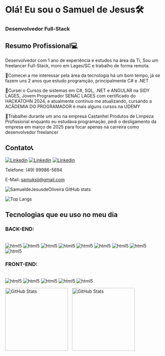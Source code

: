 

# Olá! Eu sou o Samuel de Jesus🛠️

### Desenvolvedor Full-Stack

## Resumo Profissional💻

 Desenvolvedor com 1 ano de experiência e estudos na área da Ti, Sou um freelancer Full-Stack, moro em Lages/SC e trabalho de forma remota.

📔Comecei a me interessar pela área da tecnologia há um bom tempo, já se fazem uns 2 anos que estudo programção, principalmente C# e .NET

📔Cursei o Cursos de sistemas em C#, SQL, .NET e ANGULAR na SIDY LAGES, Jovem Programador SENAC LAGES com certificado do HACKATOHN 2024, e atualmente continuo me atualizando, cursando a ACÂDEMIA DO PROGRAMADOR e mais alguns cursos na UDEMY

💼Trabalhei durante um ano na empresa Castanhel Produtos de Limpeza Profissional enquanto eu estudava programação, pedi o desligamento da empresa em março de 2025 para focar apenas na carreira como desenvolvedor freelancer

## Contato📞

[![Linkedin](https://img.shields.io/badge/LinkedIn-0077B5?style=for-the-badge&logo=linkedin&logoColor=white)](https://www.linkedin.com/in/samueldejesusdeoliveira/)
[![Linkedin](https://img.shields.io/badge/Instagram-E4405F?style=for-the-badge&logo=instagram&logoColor=white)](https://www.instagram.com/samueks_320/?next=%2F)
[![Linkedin](https://img.shields.io/badge/Gmail-D14836?style=for-the-badge&logo=gmail&logoColor=white)](https://mail.google.com/mail/u/0/?tab=rm&ogbl#drafts?compose=CllgCKCCSZhqQLhNKrKTvqTMNShDMPjMmnLvjxkTzBftsvdKgRBmfzczRfDBVtZqPZmtBnRQgsV)

Telefone: (49) 99986-5694

E-Mail: samuksjj@gmail.com

![SamueldeJesusdeOliveira GitHub stats](https://github-readme-stats.vercel.app/api?username=SamueldeJeusdeOliveira&show_icons=true&theme=merko)

![Top Langs](https://github-readme-stats.vercel.app/api/top-langs/?username=SamueldeJeusdeOliveira&hide_progress=true)
## Tecnologias que eu uso no meu dia

### BACK-END:
<div style="display: inline_block"><br/>
<img align="center" alt="html5" src="https://img.shields.io/badge/C%23-239120?style=for-the-badge&logo=c-sharp&logoColor=white" />

<img align="center" alt="html5" src="https://img.shields.io/badge/.NET-5C2D91?style=for-the-badge&logo=.net&logoColor=white" />

<img align="center" alt="html5" src="https://img.shields.io/badge/JavaScript-F7DF1E?style=for-the-badge&logo=javascript&logoColor=black" />

<img align="center" alt="html5" src="https://img.shields.io/badge/Unity-100000?style=for-the-badge&logo=unity&logoColor=white" />

<img align="center" alt="html5" src="https://img.shields.io/badge/Angular-DD0031?style=for-the-badge&logo=angular&logoColor=white" />

<img align="center" alt="html5" src="https://img.shields.io/badge/Microsoft_Office-D83B01?style=for-the-badge&logo=microsoft-office&logoColor=white" />

<img align="center" alt="html5" src="https://img.shields.io/badge/SQLite-07405E?style=for-the-badge&logo=sqlite&logoColor=white" />

<img align="center" alt="html5" src="https://img.shields.io/badge/Supabase-181818?style=for-the-badge&logo=supabase&logoColor=white" />

<img align="center" alt="html5" src="https://img.shields.io/badge/MySQL-005C84?style=for-the-badge&logo=mysql&logoColor=white" />
</div>

### FRONT-END:
<div style="display: inline_block"><br/>

<img align="center" alt="html5" src="https://img.shields.io/badge/HTML5-E34F26?style=for-the-badge&logo=html5&logoColor=white" />

<img align="center" alt="html5" src="https://img.shields.io/badge/JavaScript-F7DF1E?style=for-the-badge&logo=javascript&logoColor=black" />

<img align="center" alt="html5" src="https://img.shields.io/badge/CSS3-1572B6?style=for-the-badge&logo=css3&logoColor=white" />

<img align="center" alt="html5" src="https://img.shields.io/badge/Angular-DD0031?style=for-the-badge&logo=angular&logoColor=white" />

<img align="center" alt="html5" src="https://img.shields.io/badge/Flutter-02569B?style=for-the-badge&logo=flutter&logoColor=white" />
</div>
<p>
  <img 
    align="left" 
    alt="GitHub Stats" 
    height="200" 
    style="padding-right: 10px;" 
    src="https://github-readme-stats.vercel.app/api?username=SamueldeJeusdeOliveira&show_icons=true&theme=tokyonight&include_all_commits=true&locale=pt-br" 
  />

<img 
      align="left" 
      alt="GitHub Stats" 
      height="200" 
      src="https://github-readme-stats.vercel.app/api/top-langs/?username=SamueldeJeusdeOliveira&theme=tokyonight&layout=compact&custom_title=Tecnologias&langs_count=9" 
  />

</p>

